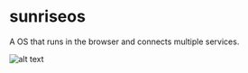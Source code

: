 sunriseos
=========

A OS that runs in the browser and connects multiple services.

![alt text](http://i335676.iris.fhict.nl/sunrise_2.png)
